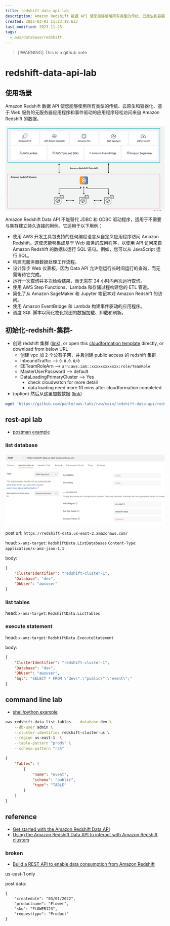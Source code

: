 ```yaml
---
title: redshift-data-api-lab
description: Amazon Redshift 数据 API 使您能够使用所有类型的传统、云原生和容器化、基于 Web 服务的无服务器应用程序和事件驱动的应用程序轻松访问来自 Amazon Redshift 的数据
created: 2022-03-01 11:23:18.633
last_modified: 2023-11-25
tags:
  - aws/database/redshift
---
```

> [!WARNING] This is a github note

# redshift-data-api-lab

## 使用场景
Amazon Redshift 数据 API 使您能够使用所有类型的传统、云原生和容器化、基于 Web 服务的无服务器应用程序和事件驱动的应用程序轻松访问来自 Amazon Redshift 的数据。

![redshift-data-api-lab-2.jpeg](redshift-data-api-lab-2.jpeg)

Amazon Redshift Data API 不能替代 JDBC 和 ODBC 驱动程序，适用于不需要与集群建立持久连接的用例。它适用于以下用例：

- 使用 AWS 开发工具包支持的任何编程语言从自定义应用程序访问 Amazon Redshift。这使您能够集成基于 Web 服务的应用程序，以使用 API 访问来自 Amazon Redshift 的数据以运行 SQL 语句。例如，您可以从 JavaScript 运行 SQL。
- 构建无服务器数据处理工作流程。
- 设计异步 Web 仪表板，因为 Data API 允许您运行长时间运行的查询，而无需等待它完成。
- 运行一次查询并多次检索结果，而无需在 24 小时内再次运行查询。
- 使用 AWS Step Functions、Lambda 和存储过程构建您的 ETL 管道。
- 简化了从 Amazon SageMaker 和 Jupyter 笔记本对 Amazon Redshift 的访问。
- 使用 Amazon EventBridge 和 Lambda 构建事件驱动的应用程序。
- 调度 SQL 脚本以简化物化视图的数据加载、卸载和刷新。

## 初始化-redshift-集群-

- 创建 redshift 集群 ([link](https://catalog.us-east-1.prod.workshops.aws/workshops/9f29cdba-66c0-445e-8cbb-28a092cb5ba7/en-US/lab1#cloud-formation)), or open this [cloudformation template](redshift-immersion.yaml) directly, or download from below URL
    - 创建 vpc 加 2 个公有子网，并且创建 public access 的 redshift 集群
    - InboundTraffic --> `0.0.0.0/0`
    - EETeamRoleArn --> `arn:aws:iam::xxxxxxxxxxxx:role/TeamRole`
    - MasterUserPassword --> default
    - DataLoadingPrimaryCluster --> Yes 
        - check cloudwatch for more detail
        - data loading need more 10 mins after cloudformation completed
- (option) 然后从这里加载数据 ([link](https://catalog.us-east-1.prod.workshops.aws/workshops/9f29cdba-66c0-445e-8cbb-28a092cb5ba7/en-US/lab2))

```sh
wget 'https://github.com/panlm/aws-labs/raw/main/redshift-data-api/redshift-immersion.yaml'
```

## rest-api lab
- [postman example](https://github.com/aws-samples/getting-started-with-amazon-redshift-data-api/tree/main/use-cases/rest-api-with-redshift-data-api)

### list database
![redshift-data-api-lab-1.png](redshift-data-api-lab-1.png)

post url: `https://redshift-data.us-east-2.amazonaws.com/`

head:
`x-amz-target`: `RedshiftData.ListDatabases`
`Content-Type`: `application/x-amz-json-1.1`

body:
```json
{
    "ClusterIdentifier": "redshift-cluster-1",
    "Database": "dev",
    "DbUser": "awsuser"
}
```
 
### list tables
head:
`x-amz-target`: `RedshiftData.ListTables`

### execute statement
head:
`x-amz-target`: `RedshiftData.ExecuteStatement`

body:
```json
{
    "ClusterIdentifier": "redshift-cluster-1",
    "Database": "dev",
    "DbUser": "awsuser",
    "Sql": "SELECT * FROM \"dev\".\"public\".\"event\";"
}
```


## command line lab
- [shell/python example](https://github.com/aws-samples/getting-started-with-amazon-redshift-data-api/tree/main/use-cases/ec2-redshift-access)

```sh
aws redshift-data list-tables  --database dev \
    --db-user admin \
    --cluster-identifier redshift-cluster-us \
    --region us-east-1  \
    --table-pattern "prod%" \
    --schema-pattern "rs%"
```

```json
{
    "Tables": [
        {
            "name": "event",
            "schema": "public",
            "type": "TABLE"
        }
    ]
}
```


## reference
- [Get started with the Amazon Redshift Data API](https://aws.amazon.com/blogs/big-data/get-started-with-the-amazon-redshift-data-api/)
- [Using the Amazon Redshift Data API to interact with Amazon Redshift clusters](https://aws.amazon.com/blogs/big-data/using-the-amazon-redshift-data-api-to-interact-with-amazon-redshift-clusters/)

### broken
- [Build a REST API to enable data consumption from Amazon Redshift](https://aws.amazon.com/blogs/big-data/build-a-rest-api-to-enable-data-consumption-from-amazon-redshift/)

us-east-1 only

post data:
```
{
    "createdate": "03/01/2022",
    "productname": "Flower",
    "sku": "FLOWER123",
    "requesttype": "Product"
}
```



